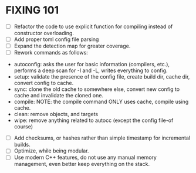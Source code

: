 # FIXING 101
- [ ] Refactor the code to use explicit function for compiling instead of constructor overloading.
- [ ] Add proper toml config file parsing
- [ ] Expand the detection map for greater coverage.
- [ ] Rework commands as follows:
- autoconfig: asks the user for basic information (compilers, etc.), performs a deep scan for -I and -L, writes everything to config.
- setup: validate the presence of the config file, create build dir, cache dir, convert config to cache.
- sync: clone the old cache to somewhere else, convert new config to cache and invalidate the cloned one.
- compile: NOTE: the compile command ONLY uses cache, compile using cache.
- clean: remove objects, and targets
- wipe: remove anything related to autocc (except the config file-of course)
- [ ] Add checksums, or hashes rather than simple timestamp for incremental builds.
- [ ] Optimize, while being modular.
- [ ] Use modern C++ features, do not use any manual memory management, even better keep everything on the stack.